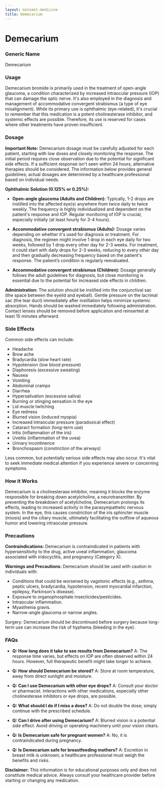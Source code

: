 ```yaml
---
layout: minimal-medicine
title: Demecarium
---
```


# Demecarium
### Generic Name
Demecarium

### Usage
Demecarium bromide is primarily used in the treatment of open-angle glaucoma, a condition characterized by increased intraocular pressure (IOP) that can damage the optic nerve. It's also employed in the diagnosis and management of accommodative convergent strabismus (a type of eye misalignment).  While its primary use is ophthalmic (eye-related), it's crucial to remember that this medication is a potent cholinesterase inhibitor, and systemic effects are possible. Therefore, its use is reserved for cases where other treatments have proven insufficient.

### Dosage
**Important Note:** Demecarium dosage must be carefully adjusted for each patient, starting with low doses and closely monitoring the response.  The initial period requires close observation due to the potential for significant side effects. If a sufficient response isn't seen within 24 hours, alternative therapies should be considered.  The information below provides general guidelines; actual dosages are determined by a healthcare professional based on individual needs.

**Ophthalmic Solution (0.125% or 0.25%):**

* **Open-angle glaucoma (Adults and Children):**  Typically, 1-2 drops are instilled into the affected eye(s) anywhere from twice daily to twice weekly. The frequency is highly individualized and dependent on the patient's response and IOP.  Regular monitoring of IOP is crucial, especially initially (at least hourly for 3-4 hours).

* **Accommodative convergent strabismus (Adults):**  Dosage varies depending on whether it's used for diagnosis or treatment.  For diagnosis, the regimen might involve 1 drop in each eye daily for two weeks, followed by 1 drop every other day for 2-3 weeks. For treatment, it could start with daily drops for 2-3 weeks, reducing to every other day and then gradually decreasing frequency based on the patient's response. The patient’s condition is regularly reevaluated.

* **Accommodative convergent strabismus (Children):**  Dosage generally follows the adult guidelines for diagnosis, but close monitoring is essential due to the potential for increased side effects in children.

**Administration:**  The solution should be instilled into the conjunctival sac (the space between the eyelid and eyeball).  Gentle pressure on the lacrimal sac (the tear duct) immediately after instillation helps minimize systemic absorption.  Hands should be washed immediately following administration.  Contact lenses should be removed before application and reinserted at least 15 minutes afterward.

### Side Effects
Common side effects can include:

* Headache
* Brow ache
* Bradycardia (slow heart rate)
* Hypotension (low blood pressure)
* Diaphoresis (excessive sweating)
* Nausea
* Vomiting
* Abdominal cramps
* Diarrhea
* Hypersalivation (excessive saliva)
* Burning or stinging sensation in the eye
* Lid muscle twitching
* Eye redness
* Blurred vision (induced myopia)
* Increased intraocular pressure (paradoxical effect)
* Cataract formation (long-term use)
* Iritis (inflammation of the iris)
* Uveitis (inflammation of the uvea)
* Urinary incontinence
* Bronchospasm (constriction of the airways)

Less common, but potentially serious side effects may also occur.  It's vital to seek immediate medical attention if you experience severe or concerning symptoms.


### How it Works
Demecarium is a cholinesterase inhibitor, meaning it blocks the enzyme responsible for breaking down acetylcholine, a neurotransmitter.  By preventing the breakdown of acetylcholine, Demecarium prolongs its effects, leading to increased activity in the parasympathetic nervous system. In the eye, this causes constriction of the iris sphincter muscle (miosis) and the ciliary muscle, ultimately facilitating the outflow of aqueous humor and lowering intraocular pressure.

### Precautions
**Contraindications:** Demecarium is contraindicated in patients with hypersensitivity to the drug, active uveal inflammation, glaucoma associated with iridocyclitis, and pregnancy (Category X).

**Warnings and Precautions:**  Demecarium should be used with caution in individuals with:

* Conditions that could be worsened by vagotonic effects (e.g., asthma, peptic ulcers, bradycardia, hypotension, recent myocardial infarction, epilepsy, Parkinson's disease).
* Exposure to organophosphate insecticides/pesticides.
* Intraocular inflammation.
* Myasthenia gravis.
* Narrow-angle glaucoma or narrow angles.

Surgery:  Demecarium should be discontinued before surgery because long-term use can increase the risk of hyphema (bleeding in the eye).


### FAQs

* **Q: How long does it take to see results from Demecarium?** A:  The response time varies, but effects on IOP are often observed within 24 hours.  However, full therapeutic benefit might take longer to achieve.

* **Q: How should Demecarium be stored?** A: Store at room temperature, away from direct sunlight and moisture.

* **Q: Can I use Demecarium with other eye drops?** A:  Consult your doctor or pharmacist. Interactions with other medications, especially other cholinesterase inhibitors or eye drops, are possible.

* **Q: What should I do if I miss a dose?** A:  Do not double the dose; simply continue with the prescribed schedule.

* **Q: Can I drive after using Demecarium?** A:  Blurred vision is a potential side effect. Avoid driving or operating machinery until your vision clears.

* **Q: Is Demecarium safe for pregnant women?** A: No, it is contraindicated during pregnancy.

* **Q: Is Demecarium safe for breastfeeding mothers?** A: Excretion in breast milk is unknown; a healthcare professional must weigh the benefits and risks.

**Disclaimer:** This information is for educational purposes only and does not constitute medical advice. Always consult your healthcare provider before starting or changing any medication.

